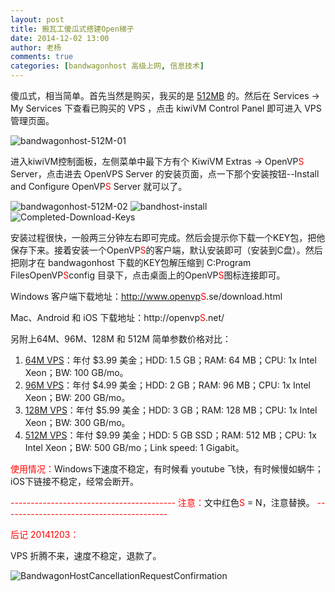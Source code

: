 ```yaml
---
layout: post
title: 搬瓦工傻瓜式搭建Open梯子
date: 2014-12-02 13:00
author: 老杨
comments: true
categories: [bandwagonhost 高级上网, 信息技术]
---
```

傻瓜式，相当简单。首先当然是购买，我买的是 <a href="//cyhour.com/out/bandwagonhost512M" target="_blank">512MB</a> 的。然后在 Services -> My Services 下查看已购买的 VPS ，点击 kiwiVM Control Panel 即可进入 VPS 管理页面。

<!--more-->

<img src="//cyhour.com/wp-content/uploads/2014/12/bandwagonhost-512M-01.png" alt="bandwagonhost-512M-01"  />

进入kiwiVM控制面板，左侧菜单中最下方有个 KiwiVM Extras -> OpenVP<span style = "color:red;">S</span> Server，点击进去 OpenVPS Server 的安装页面，点一下那个安装按钮--Install and Configure OpenVP<span style = "color:red;">S</span> Server 就可以了。

<img src="//cyhour.com/wp-content/uploads/2014/12/bandwagonhost-512M-02.png" alt="bandwagonhost-512M-02"  />

<img src="//cyhour.com/wp-content/uploads/2014/12/bandhost-install.png" alt="bandhost-install"   />

<img src="//cyhour.com/wp-content/uploads/2014/12/Completed-Download-Keys.png" alt="Completed-Download-Keys"  />

安装过程很快，一般两三分钟左右即可完成。然后会提示你下载一个KEY包，把他保存下来。接着安装一个OpenVP<span style = "color:red;">S</span>的客户端，默认安装即可（安装到C盘）。然后把刚才在 bandwagonhost 下载的KEY包解压缩到 C:Program FilesOpenVP<span style = "color:red;">S</span>config  目录下，点击桌面上的OpenVP<span style = "color:red;">S</span>图标连接即可。

Windows 客户端下载地址：http://www.openvp<span style = "color:red;">S</span>.se/download.html

Mac、Android 和 iOS 下载地址：http://openvp<span style = "color:red;">S</span>.net/

另附上64M、96M、128M 和 512M 简单参数价格对比：

<ol>
	<li><a href="//cyhour.com/out/bandwagonhost64M" target="_blank">64M VPS</a>：年付 $3.99 美金；HDD: 1.5 GB；RAM: 64 MB；CPU: 1x Intel Xeon；BW: 100 GB/mo。</li>
	<li><a href="//cyhour.com/out/bandwagonhost96M" target="_blank">96M VPS</a>：年付 $4.99 美金；HDD: 2 GB；RAM: 96 MB；CPU: 1x Intel Xeon；BW: 200 GB/mo。</li>
	<li><a href="//cyhour.com/out/bandwagonhost128M" target="_blank">128M VPS</a>：年付 $5.99 美金；HDD: 3 GB；RAM: 128 MB；CPU: 1x Intel Xeon；BW: 300 GB/mo。</li>
	<li><a href="//cyhour.com/out/bandwagonhost512M" target="_blank">512M VPS</a>：年付 $9.99 美金；HDD: 5 GB SSD；RAM: 512 MB；CPU: 1x Intel Xeon；BW: 500 GB/mo；Link speed: 1 Gigabit。</li>
</ol>

<span style = "color:red;">使用情况：</span>Windows下速度不稳定，有时候看 youtube 飞快，有时候慢如蜗牛；iOS下链接不稳定，经常会断开。

<span style = "color:red;">-----------------------------------------</span>
<span style = "color:red;">注意：</span>文中红色<span style = "color:red;">S</span> = N，注意替换。
<span style = "color:red;">-----------------------------------------</span>

<span style = "color:red;">后记 20141203：</span>

VPS 折腾不来，速度不稳定，退款了。

<img src="//cyhour.com/wp-content/uploads/2014/12/BandwagonHostCancellationRequestConfirmation.png" alt="BandwagonHostCancellationRequestConfirmation" />
